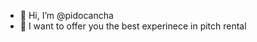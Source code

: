 - 👋 Hi, I’m @pidocancha
- 💞️ I want to offer you the best experinece in pitch rental

<!---
pidocancha/pidocancha is a ✨ special ✨ repository because its `README.md` (this file) appears on your GitHub profile.
You can click the Preview link to take a look at your changes.
--->
